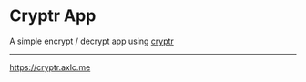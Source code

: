 # Cryptr App

A simple encrypt / decrypt app using [cryptr](https://github.com/MauriceButler/cryptr)
___
<https://cryptr.axlc.me>
